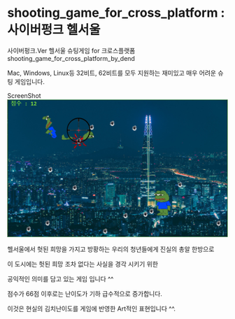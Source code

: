 # shooting_game_for_cross_platform : 사이버펑크 헬서울
사이버펑크.Ver 헬서울 슈팅게임 for 크로스플랫폼 shooting_game_for_cross_platform_by_dend

Mac, Windows, Linux등 32비트, 62비트를 모두 지원하는 재미있고 매우 어려운 슈팅 게임입니다.

ScreenShot
![screensh](./images/cyberpunk_hellseoul_game.png)

헬서울에서 헛된 희망을 가지고 방황하는 우리의 청년들에게 진실의 총알 한방으로

이 도시에는 헛된 희망 조차 없다는 사실을 경각 시키기 위한

공익적인 의미를 담고 있는 게임 입니다 ^^

점수가 66점 이후로는 난이도가 기하 급수적으로 증가합니다.

이것은 현실의 김치난이도를 게임에 반영한 Art적인 표현입니다 ^^.
